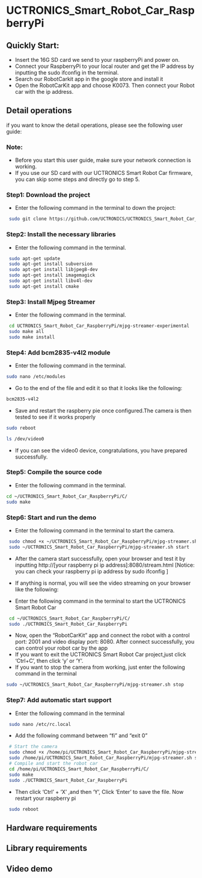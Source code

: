 # UCTRONICS_Smart_Robot_Car_RaspberryPi

## Quickly Start:

  - Insert the 16G SD card we send to your raspberryPi and power on.
  - Connect your RaspberryPi to your local router and get the IP address by inputting the sudo ifconfig in the terminal.
  - Search our RobotCarkit app in the google store and install it 
  - Open the RobotCarKit app and choose K0073. Then connect your Robot car with the ip address.
  
## Detail operations
   if you want to know the detail operations, please see the following user guide:

### Note: 
* Before you start this user guide, make sure your network connection is working.
* If you use our SD card with our UCTRONICS Smart Robot Car firmware, you can skip some steps and directly go to step 5. 
### Step1: Download the project
- Enter the following command in the terminal to down the project:
```Bash
 sudo git clone https://github.com/UCTRONICS/UCTRONICS_Smart_Robot_Car_RaspberryPi.git
```
### Step2: Install the necessary libraries
- Enter the following command in the terminal.
```Bash
 sudo apt-get update
 sudo apt-get install subversion
 sudo apt-get install libjpeg8-dev
 sudo apt-get install imagemagick
 sudo apt-get install libv4l-dev
 sudo apt-get install cmake
```
### Step3: Install Mjpeg Streamer
- Enter the following command in the terminal.
```Bash
 cd UCTRONICS_Smart_Robot_Car_RaspberryPi/mjpg-streamer-experimental
 sudo make all
 sudo make install
```

### Step4: Add bcm2835-v4l2 module
- Enter the following command in the terminal.
 ```Bash
 sudo nano /etc/modules
 ```
- Go to the end of the file and edit it so that it looks like the following:
```Bash
bcm2835-v4l2
```
- Save and restart the raspberry pie once configured.The camera is then tested to see if it works properly
```Bash
sudo reboot
```
```Bash
ls /dev/video0
```
- If you can see the video0 device, congratulations, you have prepared successfully.

### Step5: Compile the source code 
- Enter the following command in the terminal.
 ```Bash
 cd ~/UCTRONICS_Smart_Robot_Car_RaspberryPi/C/
 sudo make
 ```
### Step6: Start and run the demo
- Enter the following command in the terminal to start the camera.
```Bash
 sudo chmod +x ~/UCTRONICS_Smart_Robot_Car_RaspberryPi/mjpg-streamer.sh
 sudo ~/UCTRONICS_Smart_Robot_Car_RaspberryPi/mjpg-streamer.sh start
```
- After the camera start successfully, open your browser and test it by inputting
  http://[your raspberry pi ip address]:8080/stream.html 
 [Notice: you can check your raspberry pi ip address by sudo ifconfig ]
- If anything is normal, you will see the video streaming on your browser like the following:

- Enter the following command in the terminal to start the UCTRONICS Smart Robot Car
```Bash
 cd ~/UCTRONICS_Smart_Robot_Car_RaspberryPi/C/
 sudo ./UCTRONICS_Smart_Robot_Car_RaspberryPi
```
- Now, open the “RobotCarKit” app and connect the robot with a control port: 2001 and video display port: 8080. After connect successfully, you can control your robot car by the app
- If you want to exit the UCTRONICS Smart Robot Car project,just click ‘Ctrl+C’, then click ‘y’ or ‘Y’.
- If you want to stop the camera from working, just enter the following command in the terminal
```Bash
sudo ~/UCTRONICS_Smart_Robot_Car_RaspberryPi/mjpg-streamer.sh stop
```


### Step7: Add automatic start support 
- Enter the following command in the terminal
```Bash
 sudo nano /etc/rc.local
```
- Add the following command between “fi” and “exit 0” 
```Bash
 # Start the camera
 sudo chmod +x /home/pi/UCTRONICS_Smart_Robot_Car_RaspberryPi/mjpg-streamer.sh
 sudo /home/pi/UCTRONICS_Smart_Robot_Car_RaspberryPi/mjpg-streamer.sh start
 # Compile and start the robot car
 cd /home/pi/UCTRONICS_Smart_Robot_Car_RaspberryPi/C/
 sudo make
 sudo ./UCTRONICS_Smart_Robot_Car_RaspberryPi
```
- Then click ‘Ctrl’ + ‘X’ ,and then ‘Y’, Click ‘Enter’ to save the file. Now restart your raspberry pi 
```Bash
 sudo reboot 
```

## Hardware requirements

## Library requirements

## Video demo


 
